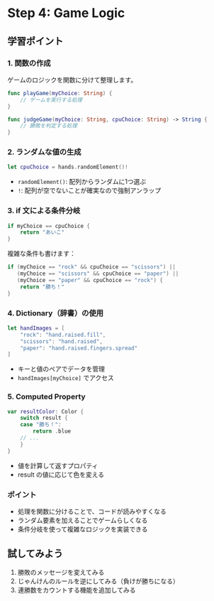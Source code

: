 # Step 4: Game Logic

## 学習ポイント

### 1. 関数の作成
ゲームのロジックを関数に分けて整理します。

```swift
func playGame(myChoice: String) {
    // ゲームを実行する処理
}

func judgeGame(myChoice: String, cpuChoice: String) -> String {
    // 勝敗を判定する処理
}
```

### 2. ランダムな値の生成
```swift
let cpuChoice = hands.randomElement()!
```
- `randomElement()`: 配列からランダムに1つ選ぶ
- `!`: 配列が空でないことが確実なので強制アンラップ

### 3. if 文による条件分岐
```swift
if myChoice == cpuChoice {
    return "あいこ"
}
```

複雑な条件も書けます：
```swift
if (myChoice == "rock" && cpuChoice == "scissors") ||
   (myChoice == "scissors" && cpuChoice == "paper") ||
   (myChoice == "paper" && cpuChoice == "rock") {
    return "勝ち！"
}
```

### 4. Dictionary（辞書）の使用
```swift
let handImages = [
    "rock": "hand.raised.fill",
    "scissors": "hand.raised",
    "paper": "hand.raised.fingers.spread"
]
```
- キーと値のペアでデータを管理
- `handImages[myChoice]` でアクセス

### 5. Computed Property
```swift
var resultColor: Color {
    switch result {
    case "勝ち！":
        return .blue
    // ...
    }
}
```
- 値を計算して返すプロパティ
- result の値に応じて色を変える

### ポイント
- 処理を関数に分けることで、コードが読みやすくなる
- ランダム要素を加えることでゲームらしくなる
- 条件分岐を使って複雑なロジックを実装できる

## 試してみよう
1. 勝敗のメッセージを変えてみる
2. じゃんけんのルールを逆にしてみる（負けが勝ちになる）
3. 連勝数をカウントする機能を追加してみる